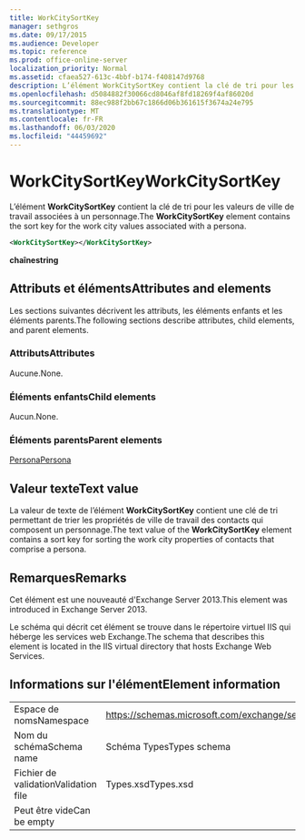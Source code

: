 ```yaml
---
title: WorkCitySortKey
manager: sethgros
ms.date: 09/17/2015
ms.audience: Developer
ms.topic: reference
ms.prod: office-online-server
localization_priority: Normal
ms.assetid: cfaea527-613c-4bbf-b174-f408147d9768
description: L’élément WorkCitySortKey contient la clé de tri pour les valeurs de ville de travail associées à un personnage.
ms.openlocfilehash: d5084882f30066cd8046af8fd18269f4af86020d
ms.sourcegitcommit: 88ec988f2bb67c1866d06b361615f3674a24e795
ms.translationtype: MT
ms.contentlocale: fr-FR
ms.lasthandoff: 06/03/2020
ms.locfileid: "44459692"
---
```

# <a name="workcitysortkey"></a><span data-ttu-id="99a06-103">WorkCitySortKey</span><span class="sxs-lookup"><span data-stu-id="99a06-103">WorkCitySortKey</span></span>

<span data-ttu-id="99a06-104">L’élément **WorkCitySortKey** contient la clé de tri pour les valeurs de ville de travail associées à un personnage.</span><span class="sxs-lookup"><span data-stu-id="99a06-104">The **WorkCitySortKey** element contains the sort key for the work city values associated with a persona.</span></span> 
  
```XML
<WorkCitySortKey></WorkCitySortKey>
```

 <span data-ttu-id="99a06-105">**chaîne**</span><span class="sxs-lookup"><span data-stu-id="99a06-105">**string**</span></span>
## <a name="attributes-and-elements"></a><span data-ttu-id="99a06-106">Attributs et éléments</span><span class="sxs-lookup"><span data-stu-id="99a06-106">Attributes and elements</span></span>

<span data-ttu-id="99a06-107">Les sections suivantes décrivent les attributs, les éléments enfants et les éléments parents.</span><span class="sxs-lookup"><span data-stu-id="99a06-107">The following sections describe attributes, child elements, and parent elements.</span></span>
  
### <a name="attributes"></a><span data-ttu-id="99a06-108">Attributs</span><span class="sxs-lookup"><span data-stu-id="99a06-108">Attributes</span></span>

<span data-ttu-id="99a06-109">Aucune.</span><span class="sxs-lookup"><span data-stu-id="99a06-109">None.</span></span>
  
### <a name="child-elements"></a><span data-ttu-id="99a06-110">Éléments enfants</span><span class="sxs-lookup"><span data-stu-id="99a06-110">Child elements</span></span>

<span data-ttu-id="99a06-111">Aucun.</span><span class="sxs-lookup"><span data-stu-id="99a06-111">None.</span></span>
  
### <a name="parent-elements"></a><span data-ttu-id="99a06-112">Éléments parents</span><span class="sxs-lookup"><span data-stu-id="99a06-112">Parent elements</span></span>

[<span data-ttu-id="99a06-113">Persona</span><span class="sxs-lookup"><span data-stu-id="99a06-113">Persona</span></span>](persona.md)
  
## <a name="text-value"></a><span data-ttu-id="99a06-114">Valeur texte</span><span class="sxs-lookup"><span data-stu-id="99a06-114">Text value</span></span>

<span data-ttu-id="99a06-115">La valeur de texte de l’élément **WorkCitySortKey** contient une clé de tri permettant de trier les propriétés de ville de travail des contacts qui composent un personnage.</span><span class="sxs-lookup"><span data-stu-id="99a06-115">The text value of the **WorkCitySortKey** element contains a sort key for sorting the work city properties of contacts that comprise a persona.</span></span> 
  
## <a name="remarks"></a><span data-ttu-id="99a06-116">Remarques</span><span class="sxs-lookup"><span data-stu-id="99a06-116">Remarks</span></span>

<span data-ttu-id="99a06-117">Cet élément est une nouveauté d'Exchange Server 2013.</span><span class="sxs-lookup"><span data-stu-id="99a06-117">This element was introduced in Exchange Server 2013.</span></span>
  
<span data-ttu-id="99a06-118">Le schéma qui décrit cet élément se trouve dans le répertoire virtuel IIS qui héberge les services web Exchange.</span><span class="sxs-lookup"><span data-stu-id="99a06-118">The schema that describes this element is located in the IIS virtual directory that hosts Exchange Web Services.</span></span>
  
## <a name="element-information"></a><span data-ttu-id="99a06-119">Informations sur l'élément</span><span class="sxs-lookup"><span data-stu-id="99a06-119">Element information</span></span>

|||
|:-----|:-----|
|<span data-ttu-id="99a06-120">Espace de noms</span><span class="sxs-lookup"><span data-stu-id="99a06-120">Namespace</span></span>  <br/> |https://schemas.microsoft.com/exchange/services/2006/types  <br/> |
|<span data-ttu-id="99a06-121">Nom du schéma</span><span class="sxs-lookup"><span data-stu-id="99a06-121">Schema name</span></span>  <br/> |<span data-ttu-id="99a06-122">Schéma Types</span><span class="sxs-lookup"><span data-stu-id="99a06-122">Types schema</span></span>  <br/> |
|<span data-ttu-id="99a06-123">Fichier de validation</span><span class="sxs-lookup"><span data-stu-id="99a06-123">Validation file</span></span>  <br/> |<span data-ttu-id="99a06-124">Types.xsd</span><span class="sxs-lookup"><span data-stu-id="99a06-124">Types.xsd</span></span>  <br/> |
|<span data-ttu-id="99a06-125">Peut être vide</span><span class="sxs-lookup"><span data-stu-id="99a06-125">Can be empty</span></span>  <br/> ||
   

